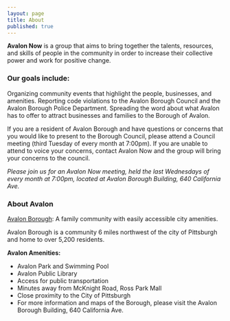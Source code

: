 ```yaml
---
layout: page
title: About
published: true
---
```


**Avalon Now** is a group that aims to bring together the talents, resources, and skills of people in the community in order to increase their collective power and work for positive change.

### Our goals include:

Organizing community events that highlight the people, businesses, and amenities.
Reporting code violations to the Avalon Borough Council and the Avalon Borough Police Department.
Spreading the word about what Avalon has to offer to attract businesses and families to the Borough of Avalon.

If you are a resident of Avalon Borough and have questions or concerns that you would like to present to the Borough Council, please attend a Council meeting (third Tuesday of every month at 7:00pm). If you are unable to attend to voice your concerns, contact Avalon Now and the group will bring your concerns to the council.

_Please join us for an Avalon Now meeting, held the last Wednesdays of every month at 7:00pm, located at Avalon Borough Building, 640 California Ave._

### About Avalon

[Avalon Borough](http://www.boroughofavalon.org/): A family community with easily accessible city amenities.

Avalon Borough is a community 6 miles northwest of the city of Pittsburgh and home to over 5,200 residents.

**Avalon Amenities:**

- Avalon Park and Swimming Pool
- Avalon Public Library
- Access for public transportation
- Minutes away from McKnight Road, Ross Park Mall
- Close proximity to the City of Pittsburgh
- For more information and maps of the Borough, please visit the Avalon Borough Building, 640 California Ave.
